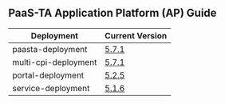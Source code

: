 ## PaaS-TA Application Platform (AP) Guide

|Deployment|Current Version| 
|-------------|-------------|
|paasta-deployment| [5.7.1](https://github.com/PaaS-TA/paasta-deployment/releases/tag/v5.7.1) | 
|multi-cpi-deployment| [5.7.1](https://github.com/PaaS-TA/multi-cpi-deployment/releases/tag/v5.7.1) | 
|portal-deployment| [5.2.5](https://github.com/PaaS-TA/portal-deployment/releases/tag/v5.2.5) | 
|service-deployment| [5.1.6](https://github.com/PaaS-TA/service-deployment/releases/tag/v5.1.6)| 

